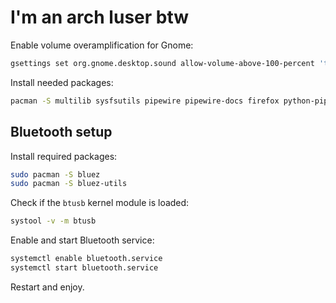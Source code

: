 # I'm an arch luser btw

Enable volume overamplification for Gnome:

``` bash
gsettings set org.gnome.desktop.sound allow-volume-above-100-percent 'true'
```

Install needed packages:

``` bash
pacman -S multilib sysfsutils pipewire pipewire-docs firefox python-pip python-flask python-requests python-pwntools
```

## Bluetooth setup

Install required packages:

``` bash
sudo pacman -S bluez
sudo pacman -S bluez-utils
```

Check if the `btusb` kernel module is loaded:

``` bash
systool -v -m btusb
```

Enable and start Bluetooth service:

``` bash
systemctl enable bluetooth.service
systemctl start bluetooth.service
```

Restart and enjoy.
